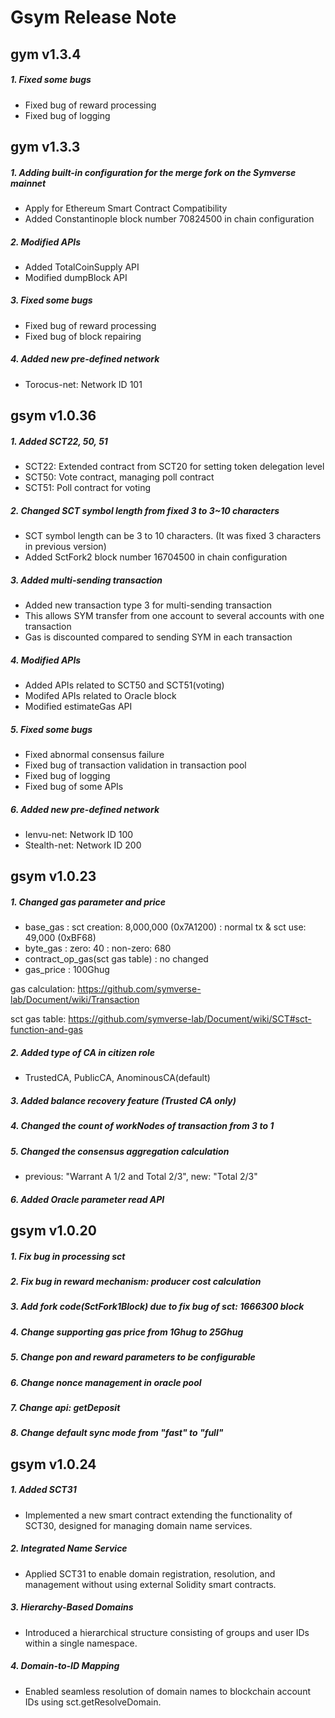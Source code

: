 # Gsym Release Note

## gym v1.3.4

##### 1. Fixed some bugs
* Fixed bug of reward processing
* Fixed bug of logging

## gym v1.3.3

##### 1. Adding built-in configuration for the merge fork on the Symverse mainnet
* Apply for Ethereum Smart Contract Compatibility
* Added Constantinople block number 70824500 in chain configuration 

##### 2. Modified APIs
* Added TotalCoinSupply API
* Modified dumpBlock API

##### 3. Fixed some bugs
* Fixed bug of reward processing
* Fixed bug of block repairing

##### 4. Added new pre-defined network
* Torocus-net: Network ID 101

## gsym v1.0.36

##### 1. Added SCT22, 50, 51

- SCT22: Extended contract from SCT20 for setting token delegation level
- SCT50: Vote contract, managing poll contract
- SCT51: Poll contract for voting

##### 2. Changed SCT symbol length from fixed 3 to 3~10 characters

- SCT symbol length can be 3 to 10 characters. (It was fixed 3 characters in previous version)
- Added SctFork2 block number 16704500 in chain configuration

##### 3. Added multi-sending transaction

- Added new transaction type 3 for multi-sending transaction
- This allows SYM transfer from one account to several accounts with one transaction
- Gas is discounted compared to sending SYM in each transaction

##### 4. Modified APIs

- Added APIs related to SCT50 and SCT51(voting)
- Modifed APIs related to Oracle block
- Modified estimateGas API

##### 5. Fixed some bugs

- Fixed abnormal consensus failure
- Fixed bug of transaction validation in transaction pool
- Fixed bug of logging
- Fixed bug of some APIs

##### 6. Added new pre-defined network

- Ienvu-net: Network ID 100
- Stealth-net: Network ID 200



## gsym v1.0.23

##### 1. Changed gas parameter and price

- base_gas
  : sct creation: 8,000,000 (0x7A1200)
  : normal tx & sct use: 49,000 (0xBF68)
- byte_gas
  : zero: 40
  : non-zero: 680
- contract_op_gas(sct gas table)
  : no changed
- gas_price
  : 100Ghug

gas calculation: https://github.com/symverse-lab/Document/wiki/Transaction

sct gas table: https://github.com/symverse-lab/Document/wiki/SCT#sct-function-and-gas

##### 2. Added type of CA in citizen role

- TrustedCA, PublicCA, AnominousCA(default)
##### 3. Added balance recovery feature (Trusted CA only)

##### 4. Changed the count of workNodes of transaction from 3 to 1

##### 5. Changed the consensus aggregation calculation

- previous: "Warrant A 1/2 and Total 2/3", new: "Total 2/3"
##### 6. Added Oracle parameter read API



## gsym v1.0.20

##### 1. Fix bug in processing sct

##### 2. Fix bug in reward mechanism: producer cost calculation

##### 3. Add fork code(SctFork1Block) due to fix bug of sct: 1666300 block

##### 4. Change supporting gas price from 1Ghug to 25Ghug

##### 5. Change pon and reward parameters to be configurable

##### 6. Change nonce management in oracle pool

##### 7. Change api: getDeposit

##### 8. Change default sync mode from "fast" to "full"



## gsym v1.0.24

##### 1. Added SCT31
- Implemented a new smart contract extending the functionality of SCT30, designed for managing domain name services.

##### 2. Integrated Name Service
- Applied SCT31 to enable domain registration, resolution, and management without using external Solidity smart contracts.

##### 3. Hierarchy-Based Domains 
- Introduced a hierarchical structure consisting of groups and user IDs within a single namespace.

##### 4. Domain-to-ID Mapping
- Enabled seamless resolution of domain names to blockchain account IDs using sct.getResolveDomain.
